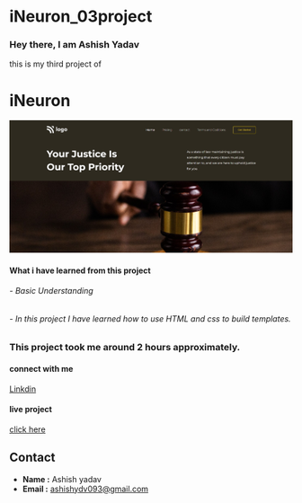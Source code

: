 # iNeuron_03project

<h3>Hey there, I am Ashish Yadav </h3>


this is my  third project of <h1> iNeuron</h1>
![image](https://github.com/ashish259/iNeuron_03project/blob/main/project3.jpg?raw=true)

<h4>What i have learned from this project</4>
<h6>- Basic Understanding</h6>
<h6> - In this project I have learned how to use HTML and css to build templates. </h6>


<h3>This project took me around 2 hours approximately.</h3>


<h4>connect with me</h4>

<a href="https://www.linkedin.com/in/ashish-20164b176/">Linkdin</a>


<h4>live project</h4>

<a href="https://extraordinary-zuccutto-ba3d04.netlify.app/">click here</a>


## Contact

- **Name :** Ashish yadav
- **Email :** ashishydv093@gmail.com

